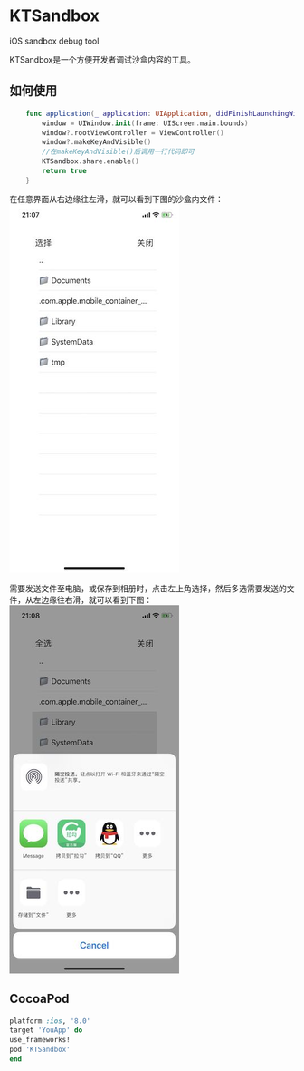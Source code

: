 # KTSandbox
iOS sandbox debug tool

KTSandbox是一个方便开发者调试沙盒内容的工具。  

## 如何使用  

```swift
    func application(_ application: UIApplication, didFinishLaunchingWithOptions launchOptions: [UIApplication.LaunchOptionsKey: Any]?) -> Bool {
        window = UIWindow.init(frame: UIScreen.main.bounds)
        window?.rootViewController = ViewController()
        window?.makeKeyAndVisible()        
        //在makeKeyAndVisible()后调用一行代码即可
        KTSandbox.share.enable()
        return true
    }
```  

在任意界面从右边缘往左滑，就可以看到下图的沙盒内文件：
![](https://github.com/Fidetro/KTSandbox/blob/master/src/1.jpeg)  

需要发送文件至电脑，或保存到相册时，点击左上角选择，然后多选需要发送的文件，从左边缘往右滑，就可以看到下图：
![](https://github.com/Fidetro/KTSandbox/blob/master/src/2.jpeg) 

## CocoaPod
```ruby
platform :ios, '8.0'
target 'YouApp' do
use_frameworks!
pod 'KTSandbox'
end
```
